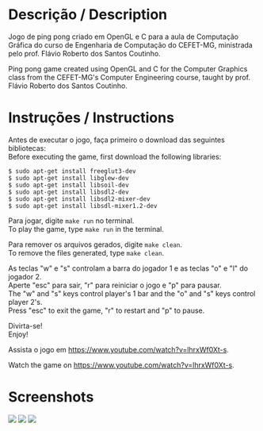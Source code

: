 # Descrição / Description
Jogo de ping pong criado em OpenGL e C para a aula de Computação Gráfica do curso de Engenharia de Computação do CEFET-MG, ministrada pelo prof. Flávio Roberto dos Santos Coutinho.

Ping pong game created using OpenGL and C for the Computer Graphics class from the CEFET-MG's Computer Engineering course, taught by prof. Flávio Roberto dos Santos Coutinho.

# Instruções / Instructions
Antes de executar o jogo, faça primeiro o download das seguintes bibliotecas:<br>
Before executing the game, first download the following libraries:
```
$ sudo apt-get install freeglut3-dev
$ sudo apt-get install libglew-dev
$ sudo apt-get install libsoil-dev
$ sudo apt-get install libsdl2-dev
$ sudo apt-get install libsdl2-mixer-dev
$ sudo apt-get install libsdl-mixer1.2-dev
```
Para jogar, digite `make run` no terminal.<br>
To play the game, type `make run` in the terminal.

Para remover os arquivos gerados, digite `make clean`.<br>
To remove the files generated, type `make clean`.

As teclas "w" e "s" controlam a barra do jogador 1 e as teclas "o" e "l" do jogador 2.<br>
Aperte "esc" para sair, "r" para reiniciar o jogo e "p" para pausar.<br>
The "w" and "s" keys control player's 1 bar and the "o" and "s" keys control player 2's.<br>
Press "esc" to exit the game, "r" to restart and "p" to pause.

Divirta-se!<br>
Enjoy!

Assista o jogo em https://www.youtube.com/watch?v=lhrxWf0Xt-s.

Watch the game on https://www.youtube.com/watch?v=lhrxWf0Xt-s.

# Screenshots
![](https://github.com/ahset/cg-tp1/blob/master/images/Screenshot%20from%202019-09-22%2015-58-35.png?raw=true)
![](https://github.com/ahset/cg-tp1/blob/master/images/Screenshot%20from%202019-09-22%2019-12-55.png?raw=true)
![](https://github.com/ahset/cg-tp1/blob/master/images/Screenshot%20from%202019-09-22%2016-02-35.png?raw=true)
